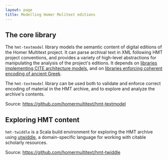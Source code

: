 ```yaml
---
layout: page
title: Modelling Homer Mulitext editions
---
```


## The core library

The `hmt-textmodel` library models the semantic content of digital editions of the Homer Multitext project.  It can parse archival text in XML following HMT project conventions, and provides a variety of high-level abstractions for manipulating the analysis of the project's editions.  It depends on [libraries implementing CITE architecture models](../cite), and on [libraries enforcing coherent encoding of ancient Greek](../greek).

The `hmt-textmodel` library can be used both to validate and enforce correct encoding of material in the HMT archive, and to explore and analyze the archive's contents.

Source:  <https://github.com/homermultitext/hmt-textmodel>


## Exploring HMT content

`hmt-twiddle` is a Scala build environment for exploring the HMT archive using [utwiddle](https://github.com/neelsmith/utwiddle), a domain-specific language for working with citable scholarly resources.

Source:  <https://github.com/homermultitext/hmt-twiddle>
